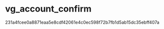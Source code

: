 vg_account_confirm
==================
231a4fcee0a8871eaa5e8cdf42061e4c0ec598f72b7fb1d5ab15dc35ebff407a
